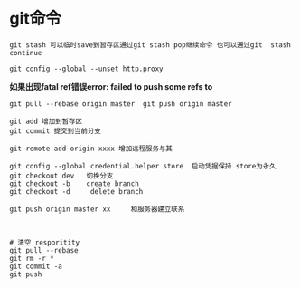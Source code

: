 # git命令
```
git stash 可以临时save到暂存区通过git stash pop继续命令 也可以通过git  stash  continue
```
```
git config --global --unset http.proxy
```

**如果出现fatal ref错误error: failed to push some refs to**
```
git pull --rebase origin master  git push origin master

```
```
git add 增加到暂存区
git commit 提交到当前分支

git remote add origin xxxx 增加远程服务与其

git config --global credential.helper store  启动凭据保持 store为永久
git checkout dev   切换分支
git checkout -b    create branch
git checkout -d     delete branch

git push origin master xx     和服务器建立联系



```
```
# 清空 resporitity
git pull --rebase
git rm -r *
git commit -a
git push

